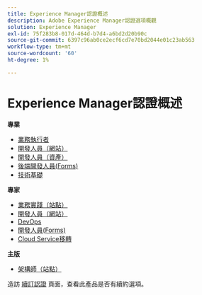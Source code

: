 ```yaml
---
title: Experience Manager認證概述
description: Adobe Experience Manager認證選項概觀
solution: Experience Manager
exl-id: 75f283b8-017d-464d-b7d4-a6bd2d20b90c
source-git-commit: 6397c96ab0ce2ecf6cd7e70bd2044e01c23ab563
workflow-type: tm+mt
source-wordcount: '60'
ht-degree: 1%

---
```


# Experience Manager認證概述

**專業**

* [業務執行者](/help/certifications/aem/aem-p-business.md) <!--AD0-E126-->
* [開發人員（網站）](/help/certifications/aem/aem-sites-p-developer.md) <!--AD0-E123-->
* [開發人員（資產）](/help/certifications/aem/aem-assets-p-developer.md) <!--AD0-E129-->
* [後端開發人員(Forms)](/help/certifications/aem/aem-forms-p-bedeveloper.md) <!--AD0-E127-->
* [技術基礎](/help/certifications/aem/aem-p-foundations.md) <!--AD0-E132-->

**專家**

* [業務實踐（站點）](/help/certifications/aem/aem-sites-e-business.md) <!--AD0-E121-->
* [開發人員（網站）](/help/certifications/aem/aem-sites-e-developer.md) <!--AD0-E134-->
* [DevOps](/help/certifications/aem/aem-devops-e-engineer.md) <!--AD0-E124-->
* [開發人員(Forms)](/help/certifications/aem/aem-forms-e-developer.md) <!--AD0-E125-->
* [Cloud Service移轉](/help/certifications/aem/aem-cs-e-migration.md) <!--AD0-E136-->

**主版**

* [架構師（站點）](/help/certifications/aem/aem-sites-m-architect.md) <!--AD0-E117-->

造訪 [續訂認證](/help/certifications/renew.md) 頁面，查看此產品是否有續約選項。
